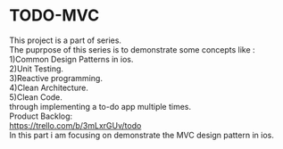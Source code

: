 # TODO-MVC
This project is a part of series.<br />
The puprpose of this series is to demonstrate some concepts like :<br />
1)Common Design Patterns in ios.<br />
2)Unit Testing.<br />
3)Reactive programming.<br />
4)Clean Architecture.<br />
5)Clean Code. <br/>
through implementing a to-do app multiple times.<br/>
Product Backlog: <br/>
https://trello.com/b/3mLxrGUv/todo<br/>
In this part i am focusing on demonstrate the MVC design pattern in ios.<br />

